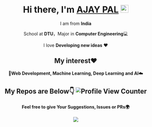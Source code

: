 <div align="center">
<h1>Hi there, I'm <a href="https://ajoo7.github.io/">AJAY PAL</a> <img src="https://media.giphy.com/media/hvRJCLFzcasrR4ia7z/giphy.gif" width="25px"> </h1>


I am from  **India**

School at **DTU**，Major in **Computer Engineering**💻

I love **Developing new ideas** ❤️

## My interest❤️ 

🤖️**Web Development, Machine Learning, Deep Learning and AI**☁️

## My Repos are Below👇 ![Profile View Counter](https://komarev.com/ghpvc/?username=AJOO7)

#### Feel free to give Your Suggestions, Issues or PRs🌍

<img  src="https://github-readme-stats.vercel.app/api?username=AJOO7&show_icons=true&theme=tokyonight&icon_color=6392DF">

</div>
